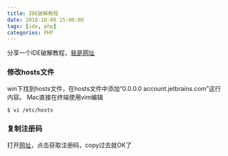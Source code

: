 ```yaml
---
title: IDE破解教程
date: 2018-10-08 15:00:00
tags: [ide, php]
categories: PHP
---
```

<!-- more -->
分享一个IDE破解教程，[我是网址](http://idea.lanyus.com)
### 修改hosts文件
win下找到hosts文件，在hosts文件中添加“0.0.0.0  account.jetbrains.com”这行内容。
Mac直接在终端使用vim编辑
``` bash
$ vi /etc/hosts
```
### 复制注册码
打开[网址](http://idea.lanyus.com)，点击获取注册码，copy过去就OK了
